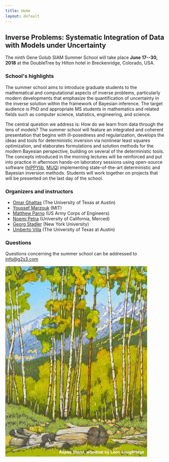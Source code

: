 ```yaml
---
title: Home
layout: default
---
```

## Inverse Problems: Systematic Integration of Data with Models under Uncertainty

The ninth Gene Golub SIAM Summer School will take place **June 17--30, 2018**
at the DoubleTree by Hilton hotel in Breckenridge, Colorado, USA.

### School's highlights
  
The summer school aims to introduce graduate students to the mathematical and 
computational aspects of inverse problems, particularly modern developments that 
emphasize the quantification of uncertainty in the inverse solution within the framework 
of Bayesian inference. The target audience is PhD and appropriate MS students in 
mathematics and related fields such as computer science, statistics, engineering, and 
science.

The central question we address is: How do we learn from data through the lens of models? The 
summer school will feature an integrated and coherent presentation that begins with ill-posedness 
and regularization, develops the ideas and tools for deterministic inversion via nonlinear least squares 
optimization, and elaborates formulations and solution methods for the modern Bayesian perspective, 
building on several of the deterministic tools. The concepts introduced in the morning lectures will be 
reinforced and put into practice in afternoon hands-on laboratory sessions using open-source software 
([hIPPYlib](https://hippylib.github.io), [MUQ](http://muq.mit.edu/)) implementing state-of-the-art deterministic and Bayesian inversion methods.
Students will work together on projects that will be presented on the last day of the school.

### Organizers and instructors

- [Omar Ghattas](http://users.ices.utexas.edu/~omar/) (The University of Texas at Austin)
- [Youssef Marzouk](http://aeroastro.mit.edu/faculty-research/faculty-list/youssef-m-marzouk) (MIT)
- [Matthew Parno](http://mparno.mit.edu/) (US Army Corps of Engineers)
- [Noemi Petra](http://faculty.ucmerced.edu/npetra/) (University of California, Merced)
- [Georg Stadler](http://math.nyu.edu/~stadler/index.html) (New York University)
- [Umberto Villa](http://users.ices.utexas.edu/~uvilla/) (The University of Texas at Austin)


### Questions
Questions concerning the summer school can be addressed to [info@g2s3.com](mailto:info@g2s3.com)

![Aspen_Stand_Woodcut_by_Leon Loughridge](images/AspenStand.jpg?style=centerme "Aspen Stand woodcut by Leon Loughridge")
